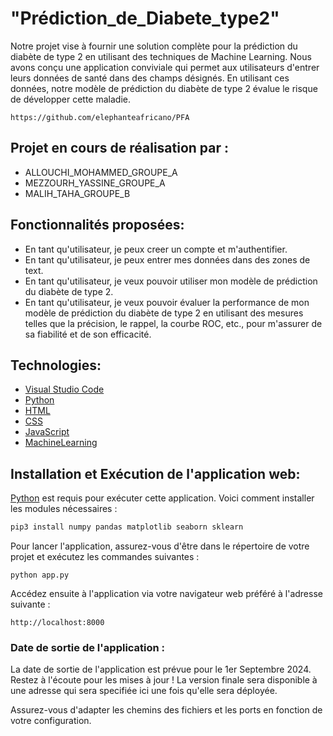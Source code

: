 #        "Prédiction_de_Diabete_type2"

Notre projet vise à fournir une solution complète pour la prédiction du diabète de type 2 en utilisant des techniques de Machine Learning. Nous avons conçu une application conviviale qui permet aux utilisateurs d'entrer leurs données de santé dans des champs désignés. En utilisant ces données, notre modèle de prédiction du diabète de type 2 évalue le risque de développer cette maladie.  

```Lien Git 
https://github.com/elephanteafricano/PFA
```

## Projet en cours de réalisation par :
-  ALLOUCHI_MOHAMMED_GROUPE_A
-  MEZZOURH_YASSINE_GROUPE_A
-  MALIH_TAHA_GROUPE_B

## Fonctionnalités proposées:
- En tant qu'utilisateur, je peux creer un compte et m'authentifier.
- En tant qu'utilisateur, je peux entrer mes données dans des zones de text.
- En tant qu'utilisateur, je veux pouvoir utiliser mon modèle de prédiction du diabète de type 2.
- En tant qu'utilisateur, je veux pouvoir évaluer la performance de mon modèle de prédiction du diabète de type 2 en utilisant des mesures telles que la précision, le rappel,    la courbe ROC, etc., pour m'assurer de sa fiabilité et de son efficacité.

## Technologies:
- [Visual Studio Code](https://code.visualstudio.com/)
- [Python](https://www.python.org/)
- [HTML](https://developer.mozilla.org/fr/docs/Web/HTML)
- [CSS](https://code.visualstudio.com/](https://developer.mozilla.org/fr/docs/Web/CSS))
- [JavaScript](https://developer.mozilla.org/fr/docs/Web/JavaScript)
- [MachineLearning](https://www.oracle.com/ch-fr/artificial-intelligence/machine-learning/what-is-machine-learning/)

 ## Installation et Exécution de l'application web:

 [Python](https://code.visualstudio.com/](https://www.python.org/)) est requis pour exécuter cette application. Voici comment installer les modules nécessaires :

```Python
pip3 install numpy pandas matplotlib seaborn sklearn
```

Pour lancer l'application, assurez-vous d'être dans le répertoire de votre projet et exécutez les commandes suivantes :

```
python app.py
```

Accédez ensuite à l'application via votre navigateur web préféré à l'adresse suivante :

```
http://localhost:8000
```
### Date de sortie de l'application :
La date de sortie de l'application est prévue pour le 1er Septembre 2024. Restez à l'écoute pour les mises à jour !
La version finale sera disponible à une adresse qui sera specifiée ici une fois qu'elle sera déployée.

Assurez-vous d'adapter les chemins des fichiers et les ports en fonction de votre configuration.

